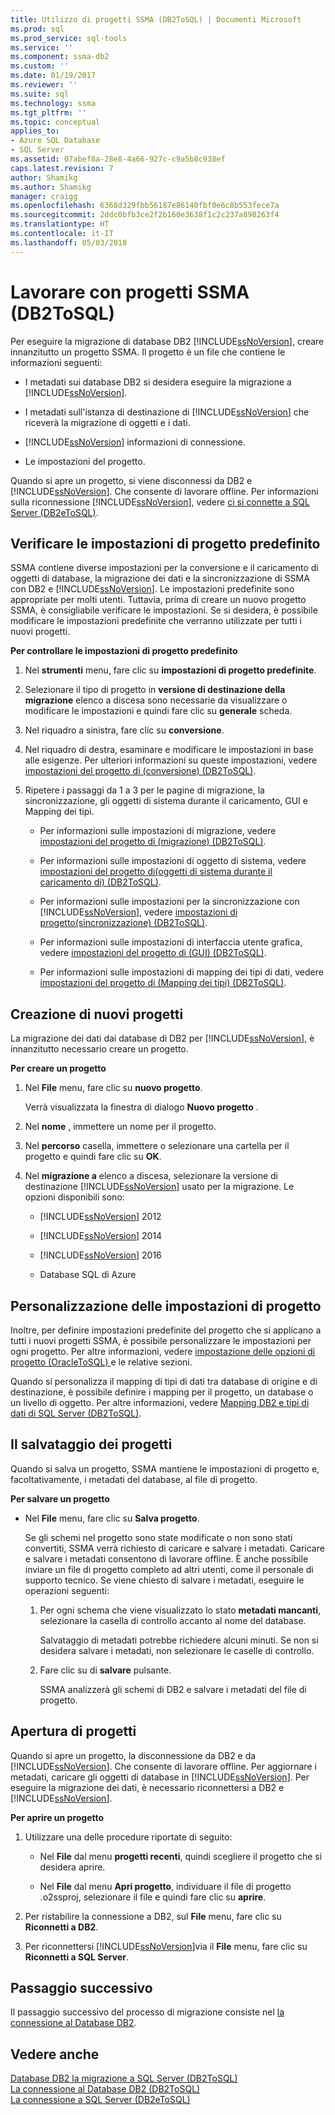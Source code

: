 ```yaml
---
title: Utilizzo di progetti SSMA (DB2ToSQL) | Documenti Microsoft
ms.prod: sql
ms.prod_service: sql-tools
ms.service: ''
ms.component: ssma-db2
ms.custom: ''
ms.date: 01/19/2017
ms.reviewer: ''
ms.suite: sql
ms.technology: ssma
ms.tgt_pltfrm: ''
ms.topic: conceptual
applies_to:
- Azure SQL Database
- SQL Server
ms.assetid: 07abef8a-28e8-4a66-927c-c9a5b8c938ef
caps.latest.revision: 7
author: Shamikg
ms.author: Shamikg
manager: craigg
ms.openlocfilehash: 6368d329fbb56187e86140fbf0e6c8b553fece7a
ms.sourcegitcommit: 2ddc0bfb3ce2f2b160e3638f1c2c237a898263f4
ms.translationtype: HT
ms.contentlocale: it-IT
ms.lasthandoff: 05/03/2018
---
```

# <a name="working-with-ssma-projects-db2tosql"></a>Lavorare con progetti SSMA (DB2ToSQL)
Per eseguire la migrazione di database DB2 [!INCLUDE[ssNoVersion](../../includes/ssnoversion_md.md)], creare innanzitutto un progetto SSMA. Il progetto è un file che contiene le informazioni seguenti:  
  
-   I metadati sui database DB2 si desidera eseguire la migrazione a [!INCLUDE[ssNoVersion](../../includes/ssnoversion_md.md)].  
  
-   I metadati sull'istanza di destinazione di [!INCLUDE[ssNoVersion](../../includes/ssnoversion_md.md)] che riceverà la migrazione di oggetti e i dati.  
  
-   [!INCLUDE[ssNoVersion](../../includes/ssnoversion_md.md)] informazioni di connessione.  
  
-   Le impostazioni del progetto.  
  
Quando si apre un progetto, si viene disconnessi da DB2 e [!INCLUDE[ssNoVersion](../../includes/ssnoversion_md.md)]. Che consente di lavorare offline. Per informazioni sulla riconnessione [!INCLUDE[ssNoVersion](../../includes/ssnoversion_md.md)], vedere [ci si connette a SQL Server &#40;DB2eToSQL&#41;](../../ssma/db2/connecting-to-sql-server-db2etosql.md).  
  
## <a name="reviewing-default-project-settings"></a>Verificare le impostazioni di progetto predefinito  
SSMA contiene diverse impostazioni per la conversione e il caricamento di oggetti di database, la migrazione dei dati e la sincronizzazione di SSMA con DB2 e [!INCLUDE[ssNoVersion](../../includes/ssnoversion_md.md)]. Le impostazioni predefinite sono appropriate per molti utenti. Tuttavia, prima di creare un nuovo progetto SSMA, è consigliabile verificare le impostazioni. Se si desidera, è possibile modificare le impostazioni predefinite che verranno utilizzate per tutti i nuovi progetti.  
  
**Per controllare le impostazioni di progetto predefinito**  
  
1.  Nel **strumenti** menu, fare clic su **impostazioni di progetto predefinite**.  
  
2.  Selezionare il tipo di progetto in **versione di destinazione della migrazione** elenco a discesa sono necessarie da visualizzare o modificare le impostazioni e quindi fare clic su **generale** scheda.  
  
3.  Nel riquadro a sinistra, fare clic su **conversione**.  
  
4.  Nel riquadro di destra, esaminare e modificare le impostazioni in base alle esigenze. Per ulteriori informazioni su queste impostazioni, vedere [impostazioni del progetto di &#40;conversione&#41; &#40;DB2ToSQL&#41;](../../ssma/db2/project-settings-conversion-db2tosql.md).  
  
5.  Ripetere i passaggi da 1 a 3 per le pagine di migrazione, la sincronizzazione, gli oggetti di sistema durante il caricamento, GUI e Mapping dei tipi.  
  
    -   Per informazioni sulle impostazioni di migrazione, vedere [impostazioni del progetto di &#40;migrazione&#41; &#40;DB2ToSQL&#41;](../../ssma/db2/project-settings-migration-db2tosql.md).  
  
    -   Per informazioni sulle impostazioni di oggetto di sistema, vedere [impostazioni del progetto di&#40;oggetti di sistema durante il caricamento di&#41; &#40;DB2ToSQL&#41;](../../ssma/db2/project-settings-loading-system-objects-db2tosql.md).  
  
    -   Per informazioni sulle impostazioni per la sincronizzazione con [!INCLUDE[ssNoVersion](../../includes/ssnoversion_md.md)], vedere [impostazioni di progetto&#40;sincronizzazione&#41; &#40;DB2ToSQL&#41;](../../ssma/db2/project-settings-synchronization-db2tosql.md).  
  
    -   Per informazioni sulle impostazioni di interfaccia utente grafica, vedere [impostazioni del progetto di &#40;GUI&#41; &#40;DB2ToSQL&#41;](../../ssma/db2/project-settings-gui-db2tosql.md).  
  
    -   Per informazioni sulle impostazioni di mapping dei tipi di dati, vedere [impostazioni del progetto di &#40;Mapping dei tipi&#41; &#40;DB2ToSQL&#41;](../../ssma/db2/project-settings-type-mapping-db2tosql.md).  
  
## <a name="creating-new-projects"></a>Creazione di nuovi progetti  
La migrazione dei dati dai database di DB2 per [!INCLUDE[ssNoVersion](../../includes/ssnoversion_md.md)], è innanzitutto necessario creare un progetto.  
  
**Per creare un progetto**  
  
1.  Nel **File** menu, fare clic su **nuovo progetto**.  
  
    Verrà visualizzata la finestra di dialogo **Nuovo progetto** .  
  
2.  Nel **nome** , immettere un nome per il progetto.  
  
3.  Nel **percorso** casella, immettere o selezionare una cartella per il progetto e quindi fare clic su **OK**.  
  
4.  Nel **migrazione a** elenco a discesa, selezionare la versione di destinazione [!INCLUDE[ssNoVersion](../../includes/ssnoversion_md.md)] usato per la migrazione. Le opzioni disponibili sono:  
  
    -   [!INCLUDE[ssNoVersion](../../includes/ssnoversion_md.md)] 2012  
  
    -   [!INCLUDE[ssNoVersion](../../includes/ssnoversion_md.md)] 2014  
  
    -   [!INCLUDE[ssNoVersion](../../includes/ssnoversion_md.md)] 2016  
  
    -   Database SQL di Azure  
  
## <a name="customizing-project-settings"></a>Personalizzazione delle impostazioni di progetto  
Inoltre, per definire impostazioni predefinite del progetto che si applicano a tutti i nuovi progetti SSMA, è possibile personalizzare le impostazioni per ogni progetto. Per altre informazioni, vedere [impostazione delle opzioni di progetto &#40;OracleToSQL&#41; ](../../ssma/oracle/setting-project-options-oracletosql.md) e le relative sezioni.  
  
Quando si personalizza il mapping di tipi di dati tra database di origine e di destinazione, è possibile definire i mapping per il progetto, un database o un livello di oggetto. Per altre informazioni, vedere [Mapping DB2 e tipi di dati di SQL Server &#40;DB2ToSQL&#41;](../../ssma/db2/mapping-db2-and-sql-server-data-types-db2tosql.md).  
  
## <a name="saving-projects"></a>Il salvataggio dei progetti  
Quando si salva un progetto, SSMA mantiene le impostazioni di progetto e, facoltativamente, i metadati del database, al file di progetto.  
  
**Per salvare un progetto**  
  
-   Nel **File** menu, fare clic su **Salva progetto**.  
  
    Se gli schemi nel progetto sono state modificate o non sono stati convertiti, SSMA verrà richiesto di caricare e salvare i metadati. Caricare e salvare i metadati consentono di lavorare offline. È anche possibile inviare un file di progetto completo ad altri utenti, come il personale di supporto tecnico. Se viene chiesto di salvare i metadati, eseguire le operazioni seguenti:  
  
    1.  Per ogni schema che viene visualizzato lo stato **metadati mancanti**, selezionare la casella di controllo accanto al nome del database.  
  
        Salvataggio di metadati potrebbe richiedere alcuni minuti. Se non si desidera salvare i metadati, non selezionare le caselle di controllo.  
  
    2.  Fare clic su di **salvare** pulsante.  
  
        SSMA analizzerà gli schemi di DB2 e salvare i metadati del file di progetto.  
  
## <a name="opening-projects"></a>Apertura di progetti  
Quando si apre un progetto, la disconnessione da DB2 e da [!INCLUDE[ssNoVersion](../../includes/ssnoversion_md.md)]. Che consente di lavorare offline. Per aggiornare i metadati, caricare gli oggetti di database in [!INCLUDE[ssNoVersion](../../includes/ssnoversion_md.md)]. Per eseguire la migrazione dei dati, è necessario riconnettersi a DB2 e [!INCLUDE[ssNoVersion](../../includes/ssnoversion_md.md)].  
  
**Per aprire un progetto**  
  
1.  Utilizzare una delle procedure riportate di seguito:  
  
    -   Nel **File** dal menu **progetti recenti**, quindi scegliere il progetto che si desidera aprire.  
  
    -   Nel **File** dal menu **Apri progetto**, individuare il file di progetto .o2ssproj, selezionare il file e quindi fare clic su **aprire**.  
  
2.  Per ristabilire la connessione a DB2, sul **File** menu, fare clic su **Riconnetti a DB2**.  
  
3.  Per riconnettersi [!INCLUDE[ssNoVersion](../../includes/ssnoversion_md.md)]via il **File** menu, fare clic su **Riconnetti a SQL Server**.  
  
## <a name="next-step"></a>Passaggio successivo  
Il passaggio successivo del processo di migrazione consiste nel [la connessione al Database DB2](http://msdn.microsoft.com/en-us/5eb5801d-f0c3-4127-97c0-0b1ef49f4844).  
  
## <a name="see-also"></a>Vedere anche  
[Database DB2 la migrazione a SQL Server &#40;DB2ToSQL&#41;](../../ssma/db2/migrating-db2-databases-to-sql-server-db2tosql.md)  
[La connessione al Database DB2 &#40;DB2ToSQL&#41;](../../ssma/db2/connecting-to-db2-database-db2tosql.md)  
[La connessione a SQL Server &#40;DB2eToSQL&#41;](../../ssma/db2/connecting-to-sql-server-db2etosql.md)  
  
